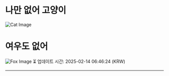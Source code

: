 
# 나만 없어 고양이

![Cat Image](https://cdn2.thecatapi.com/images/MTY0OTgzNQ.jpg)

# 여우도 없어
![Fox Image](https://randomfox.ca/images/103.jpg)
⏳ 업데이트 시간: 2025-02-14 06:46:24 (KRW)

---
